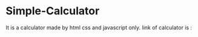 # Simple-Calculator
It is a calculator made by html css and javascript only.
link of calculator is : 
